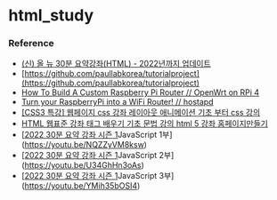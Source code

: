 # html_study


### Reference
* [(신) 올 뉴 30분 요약강좌(HTML) - 2022년까지 업데이트](https://youtu.be/PQymWXKehlk?list=PLkfUwwo13dlUhRuBra9j6YCypYRdifd2O)
* [https://github.com/paullabkorea/tutorialproject](https://github.com/paullabkorea/tutorialproject)
* [How To Build A Custom Raspberry Pi Router // OpenWrt on RPi 4](https://youtu.be/_pBf2hGqXL8)
* [Turn your RaspberryPi into a WiFi Router! // hostapd](https://youtu.be/laeOmNDE-Ac)
* [[CSS3 특강] 웹페이지 css 강좌 레이아웃 애니메이션 기초 부터 css 강의](https://youtu.be/agaWBLNu6h0)
* [HTML 웹표준 강좌 태그 배우기 기초 문법 강의 html 5 강좌 홈페이지만들기](https://youtu.be/EtLbvFbvI3A)
* [[2022 30분 요약 강좌 시즌 1](리뉴얼)JavaScript 1부](https://youtu.be/NQZZyVM8ksw)
* [[2022 30분 요약 강좌 시즌 1](리뉴얼)JavaScript 2부](https://youtu.be/U34GhHn3oAs)
* [[2022 30분 요약 강좌 시즌 1](리뉴얼)JavaScript 3부](https://youtu.be/YMih35bOSI4)


